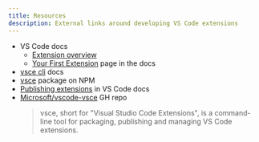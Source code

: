 ```yaml
---
title: Resources
description: External links around developing VS Code extensions
---
```


- VS Code docs
    - [Extension overview](https://code.visualstudio.com/api)
    - [Your First Extension](https://code.visualstudio.com/api/get-started/your-first-extension) page in the docs
- [vsce cli](https://vscode-docs.readthedocs.io/en/latest/tools/vscecli/) docs
- [vsce](https://www.npmjs.com/package/vsce) package on NPM
- [Publishing extensions](https://code.visualstudio.com/api/working-with-extensions/publishing-extension) in VS Code docs
- [Microsoft/vscode-vsce](https://github.com/Microsoft/vscode-vsce) GH repo
    > vsce, short for "Visual Studio Code Extensions", is a command-line tool for packaging, publishing and managing VS Code extensions.
